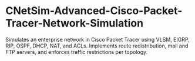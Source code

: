# CNetSim-Advanced-Cisco-Packet-Tracer-Network-Simulation
Simulates an enterprise network in Cisco Packet Tracer using VLSM, EIGRP, RIP, OSPF, DHCP, NAT, and ACLs. Implements route redistribution, mail and FTP servers, and enforces traffic restrictions per topology.
